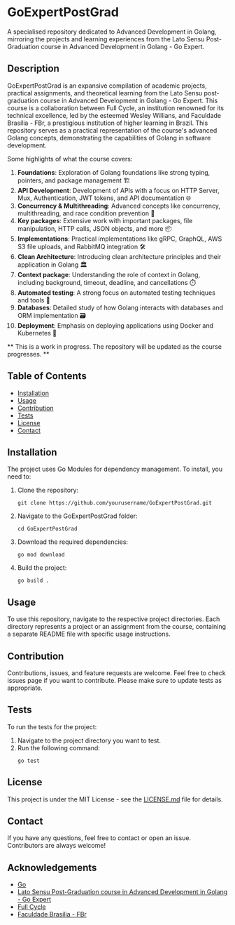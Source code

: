 # GoExpertPostGrad

A specialised repository dedicated to Advanced Development in Golang, mirroring the projects and learning experiences
from the Lato Sensu Post-Graduation course in Advanced Development in Golang - Go Expert.

## Description

GoExpertPostGrad is an expansive compilation of academic projects, practical assignments, and theoretical learning from
the Lato Sensu post-graduation course in Advanced Development in Golang - Go Expert. This course is a collaboration
between Full Cycle, an institution renowned for its technical excellence, led by the esteemed Wesley Willians, and
Faculdade Brasília - FBr, a prestigious institution of higher learning in Brazil. This repository serves as a practical
representation of the course's advanced Golang concepts, demonstrating the capabilities of Golang in software
development.

Some highlights of what the course covers:

1. **Foundations**: Exploration of Golang foundations like strong typing, pointers, and package management 🏗️
2. **API Development**: Development of APIs with a focus on HTTP Server, Mux, Authentication, JWT tokens, and API
   documentation 🌐
3. **Concurrency & Multithreading**: Advanced concepts like concurrency, multithreading, and race condition prevention
   🚀
4. **Key packages**: Extensive work with important packages, file manipulation, HTTP calls, JSON objects, and more 📦
5. **Implementations**: Practical implementations like gRPC, GraphQL, AWS S3 file uploads, and RabbitMQ integration 🛠️
6. **Clean Architecture**: Introducing clean architecture principles and their application in Golang 🏛️
7. **Context package**: Understanding the role of context in Golang, including background, timeout, deadline, and
   cancellations ⏱️
8. **Automated testing**: A strong focus on automated testing techniques and tools 🧪
9. **Databases**: Detailed study of how Golang interacts with databases and ORM implementation 🗃️
10. **Deployment**: Emphasis on deploying applications using Docker and Kubernetes 🚢

** This is a work in progress. The repository will be updated as the course progresses. **

## Table of Contents

- [Installation](#installation)
- [Usage](#usage)
- [Contribution](#contribution)
- [Tests](#tests)
- [License](#license)
- [Contact](#contact)

## Installation

The project uses Go Modules for dependency management. To install, you need to:

1. Clone the repository:
    ```
    git clone https://github.com/yourusername/GoExpertPostGrad.git
    ```
2. Navigate to the GoExpertPostGrad folder:
    ```
    cd GoExpertPostGrad
    ```
3. Download the required dependencies:
    ```
    go mod download
    ```
4. Build the project:
    ```
    go build .
    ```

## Usage

To use this repository, navigate to the respective project directories. Each directory represents a project or an
assignment from the course, containing a separate README file with specific usage instructions.

## Contribution

Contributions, issues, and feature requests are welcome. Feel free to check issues page if you want to contribute.
Please make sure to update tests as appropriate.

## Tests

To run the tests for the project:

1. Navigate to the project directory you want to test.
2. Run the following command:
    ```
    go test
    ```

## License

This project is under the MIT License - see
the [LICENSE.md](https://github.com/brunoliveiradev/GoExpertPostGrad/blob/main/LICENSE.md) file for details.

## Contact

If you have any questions, feel free to contact or open an issue. Contributors are always welcome!

## Acknowledgements

- [Go](https://golang.org/)
- [Lato Sensu Post-Graduation course in Advanced Development in Golang - Go Expert](https://emec.mec.gov.br/emec/consulta-cadastro/detalhamento/d96957f455f6405d14c6542552b0f6eb/MjIzMjY=/93916316abe23148507bd4c260e4b878/MjMwNTA1)
- [Full Cycle](https://www.fullcycle.com.br/)
- [Faculdade Brasília - FBr](http://www.fbr.edu.br/)
